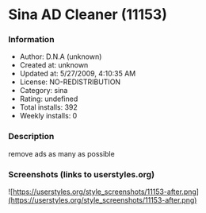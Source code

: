 # Sina AD Cleaner (11153)

### Information
- Author: D.N.A (unknown)
- Created at: unknown
- Updated at: 5/27/2009, 4:10:35 AM
- License: NO-REDISTRIBUTION
- Category: sina
- Rating: undefined
- Total installs: 392
- Weekly installs: 0


### Description
remove ads as many as possible


### Screenshots (links to userstyles.org)
![https://userstyles.org/style_screenshots/11153-after.png](https://userstyles.org/style_screenshots/11153-after.png)


